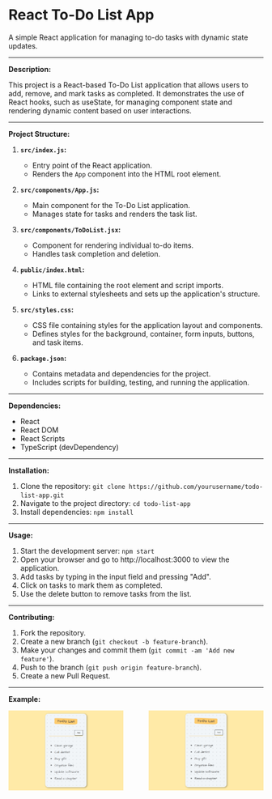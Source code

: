 # React To-Do List App

A simple React application for managing to-do tasks with dynamic state updates.

---

**Description:**

This project is a React-based To-Do List application that allows users to add, remove, and mark tasks as completed. It demonstrates the use of React hooks, such as useState, for managing component state and rendering dynamic content based on user interactions.

---

**Project Structure:**

1. **`src/index.js`:**
   - Entry point of the React application.
   - Renders the `App` component into the HTML root element.

2. **`src/components/App.js`:**
   - Main component for the To-Do List application.
   - Manages state for tasks and renders the task list.

3. **`src/components/ToDoList.jsx`:**
   - Component for rendering individual to-do items.
   - Handles task completion and deletion.

4. **`public/index.html`:**
   - HTML file containing the root element and script imports.
   - Links to external stylesheets and sets up the application's structure.

5. **`src/styles.css`:**
   - CSS file containing styles for the application layout and components.
   - Defines styles for the background, container, form inputs, buttons, and task items.

6. **`package.json`:**
   - Contains metadata and dependencies for the project.
   - Includes scripts for building, testing, and running the application.

---

**Dependencies:**
- React
- React DOM
- React Scripts
- TypeScript (devDependency)

---

**Installation:**

1. Clone the repository: `git clone https://github.com/yourusername/todo-list-app.git`
2. Navigate to the project directory: `cd todo-list-app`
3. Install dependencies: `npm install`

---

**Usage:**

1. Start the development server: `npm start`
2. Open your browser and go to http://localhost:3000 to view the application.
3. Add tasks by typing in the input field and pressing "Add".
4. Click on tasks to mark them as completed.
5. Use the delete button to remove tasks from the list.

---

**Contributing:**

1. Fork the repository.
2. Create a new branch (`git checkout -b feature-branch`).
3. Make your changes and commit them (`git commit -am 'Add new feature'`).
4. Push to the branch (`git push origin feature-branch`).
5. Create a new Pull Request.

---
**Example:**
<div style="display: flex; justify-content: space-between;">
    <img src="https://github.com/Emelloul98/To-Do-List/blob/main/Example1.png" alt="Example 1" style="width: 45%;">
    <img src="https://github.com/Emelloul98/To-Do-List/blob/main/Example2.png" alt="Example 2" style="width: 45%;">
</div>

